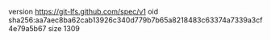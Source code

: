 version https://git-lfs.github.com/spec/v1
oid sha256:aa7aec8ba62cab13926c340d779b7b65a8218483c63374a7339a3cf4e79a5b67
size 1309
